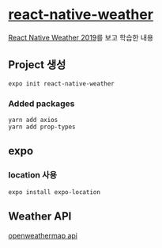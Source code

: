 # [react-native-weather](https://github.com/rudalson/react-native-weather)

[React Native Weather 2019](https://www.youtube.com/playlist?list=PL7jH19IHhOLPEhP6oPSgK6r-neUVVA-pi)를 보고 학습한 내용

## Project 생성

```shell script
expo init react-native-weather
```

### Added packages
```shell script
yarn add axios
yarn add prop-types
```

## expo

### location 사용
```shell script
expo install expo-location
```

## Weather API
[openweathermap api](https://openweathermap.org/api)
